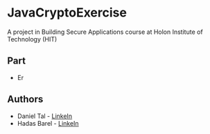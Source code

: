 # JavaCryptoExercise

A project in Building Secure Applications course at Holon Institute of Technology (HIT)

## Part
- Er



## Authors
- Daniel Tal - [LinkeIn](https://www.linkedin.com/in/daniel-tal/)
- Hadas Barel - [LinkeIn](https://www.linkedin.com/in/hadas-barel-a73840148/)
